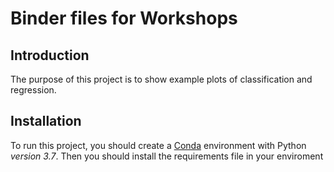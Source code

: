 # Binder files for Workshops

## Introduction

The purpose of this project is to show example plots of classification and regression.

## Installation

To run this project, you should create a [Conda](https://docs.conda.io/en/latest/) environment with Python *version 3.7*. Then you should install the requirements file in your enviroment
